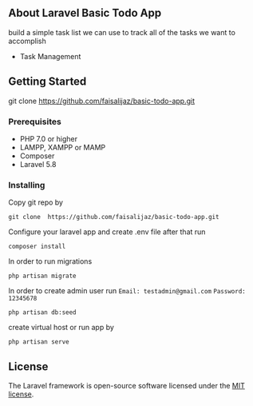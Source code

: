 
## About Laravel Basic Todo App

build a simple task list we can use to track all of the tasks we want to accomplish

- Task Management

## Getting Started

git clone  https://github.com/faisalijaz/basic-todo-app.git

### Prerequisites

- PHP 7.0 or higher
- LAMPP, XAMPP or MAMP
- Composer
- Laravel 5.8


### Installing

Copy git repo by 

```
git clone  https://github.com/faisalijaz/basic-todo-app.git
```

Configure your laravel app and create .env file after that run
```
composer install
```

In order to run migrations 
```
php artisan migrate
```

In order to create admin user run
`Email: testadmin@gmail.com`
`Password: 12345678`

```
php artisan db:seed
```


create virtual host or run app by
```
php artisan serve
```

## License

The Laravel framework is open-source software licensed under the [MIT license](https://opensource.org/licenses/MIT).

